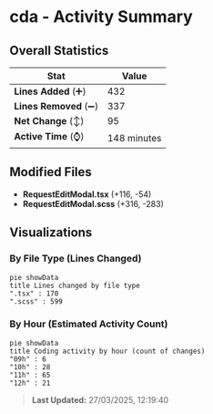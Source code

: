 # cda - Activity Summary 

## Overall Statistics

| Stat                   | Value                                                             |
| ---------------------- | ----------------------------------------------------------------- |
| **Lines Added** (➕)   | 432                                          |
| **Lines Removed** (➖) | 337                                        |
| **Net Change** (↕)    | 95                |
| **Active Time** (⌚)   | 148 minutes |


## Modified Files
- **RequestEditModal.tsx** (+116, -54)
- **RequestEditModal.scss** (+316, -283)

## Visualizations

### By File Type (Lines Changed)

```mermaid
pie showData
title Lines changed by file type
".tsx" : 170
".scss" : 599
```

### By Hour (Estimated Activity Count)

```mermaid
pie showData
title Coding activity by hour (count of changes)
"09h" : 6
"10h" : 28
"11h" : 65
"12h" : 21
```


> **Last Updated:** 27/03/2025, 12:19:40